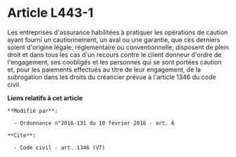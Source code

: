 # Article L443-1

Les entreprises d'assurance habilitées à pratiquer les opérations de caution ayant fourni un cautionnement, un aval ou une
garantie, que ces derniers soient d'origine légale, réglementaire ou conventionnelle, disposent de plein droit et dans tous
les cas d'un recours contre le client donneur d'ordre de l'engagement, ses coobligés et les personnes qui se sont portées
caution et, pour les paiements effectués au titre de leur engagement, de la subrogation dans les droits du créancier prévue à
l'article 1346 du code civil.

**Liens relatifs à cet article**

	**Modifié par**:

	  - Ordonnance n°2016-131 du 10 février 2016 - art. 6

	**Cite**:

	  - Code civil - art. 1346 (VT)
